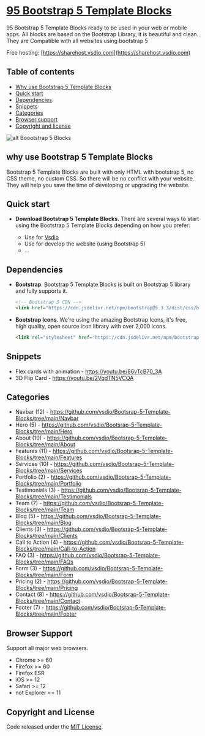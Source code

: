 # [95 Bootstrap 5 Template Blocks](https://vsdio.com/block.html)

95 Bootstrap 5 Template Blocks ready to be used in your web or mobile apps. All blocks are based on the Bootstrap Library, it is beautiful and clean. They are Compatible with all websites using bootstrap 5

Free hosting: [https://sharehost.vsdio.com](https://sharehost.vsdio.com)

## Table of contents

- [Why use Bootstrap 5 Template Blocks](#why-use-bootstrap-5-template-blocks)
- [Quick start](#quick-start)
- [Dependencies](#dependencies)
- [Snippets](#snippets)
- [Categories](#categories)
- [Browser support](#browser-support)
- [Copyright and license](#copyright-and-license)

![alt Boootstrap 5 Blocks](https://github.com/vsdio/Bootsrap-5-Template-Blocks/blob/main/bootstrap-5-blocks.jpg?raw=true)

## why use Bootstrap 5 Template Blocks
Bootstrap 5 Template Blocks are built with only HTML with bootstrap 5, no CSS theme, no custom CSS. So there will be no conflict with your website. They will help you save the time of developing or upgrading the website.

## Quick start

- **Download Bootstrap 5 Template Blocks.** There are several ways to start using the Bootstrap 5 Template Blocks depending on how you prefer:

    - Use for [Vsdio](https://vsdio.com)
    - Use for develop the website (using Bootstrap 5)
    - ...


## Dependencies

- **Bootstrap**. Bootstrap 5 Template Blocks is built on Bootstrap 5 library and fully supports it.
    ```html
    <!-- Bootstrap 5 CDN -->
    <link href="https://cdn.jsdelivr.net/npm/bootstrap@5.3.3/dist/css/bootstrap.min.css" rel="stylesheet" integrity="sha384-QWTKZyjpPEjISv5WaRU9OFeRpok6YctnYmDr5pNlyT2bRjXh0JMhjY6hW+ALEwIH" crossorigin="anonymous">
    ```

- **Bootstrap Icons**. We're using the amazing Bootstrap Icons, it's free, high quality, open source icon library with over 2,000 icons.
  ```html
  <link rel="stylesheet" href="https://cdn.jsdelivr.net/npm/bootstrap-icons@1.11.3/font/bootstrap-icons.min.css">
  ```

## Snippets

- Flex cards with animation - https://youtu.be/86vTcB70_3A
- 3D Flip Card - https://youtu.be/2VqdTN5VCQA
    
## Categories

- Navbar (12) - https://github.com/vsdio/Bootsrap-5-Template-Blocks/tree/main/Navbar
- Hero (5) - https://github.com/vsdio/Bootsrap-5-Template-Blocks/tree/main/Hero
- About (10) - https://github.com/vsdio/Bootsrap-5-Template-Blocks/tree/main/About
- Features (11) - https://github.com/vsdio/Bootsrap-5-Template-Blocks/tree/main/Features
- Services (10) - https://github.com/vsdio/Bootsrap-5-Template-Blocks/tree/main/Services
- Portfolio (2) - https://github.com/vsdio/Bootsrap-5-Template-Blocks/tree/main/Portfolio
- Testimonials (3) - https://github.com/vsdio/Bootsrap-5-Template-Blocks/tree/main/Testimonials
- Team (7) - https://github.com/vsdio/Bootsrap-5-Template-Blocks/tree/main/Team
- Blog (5) - https://github.com/vsdio/Bootsrap-5-Template-Blocks/tree/main/Blog
- Clients (3) - https://github.com/vsdio/Bootsrap-5-Template-Blocks/tree/main/Clients
- Call to Action (4) - https://github.com/vsdio/Bootsrap-5-Template-Blocks/tree/main/Call-to-Action
- FAQ (3) - https://github.com/vsdio/Bootsrap-5-Template-Blocks/tree/main/FAQs
- Form (3) - https://github.com/vsdio/Bootsrap-5-Template-Blocks/tree/main/Form
- Pricing (2) - https://github.com/vsdio/Bootsrap-5-Template-Blocks/tree/main/Pricing
- Contact (8) - https://github.com/vsdio/Bootsrap-5-Template-Blocks/tree/main/Contact
- Footer (7) - https://github.com/vsdio/Bootsrap-5-Template-Blocks/tree/main/Footer


## Browser Support

Support all major web browsers. 

- Chrome >= 60
- Firefox >= 60
- Firefox ESR
- iOS >= 12
- Safari >= 12
- not Explorer <= 11

## Copyright and License
Code released under the [MIT License](https://github.com/vsdio/Bootsrap-5-Template-Blocks/blob/main/LICENSE). 
